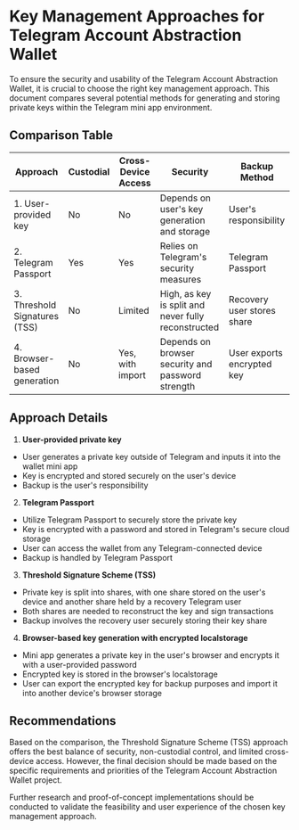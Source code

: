 # Key Management Approaches for Telegram Account Abstraction Wallet

To ensure the security and usability of the Telegram Account Abstraction Wallet, it is crucial to choose the right key management approach. This document compares several potential methods for generating and storing private keys within the Telegram mini app environment.

## Comparison Table

| Approach                      | Custodial | Cross-Device Access | Security                                              | Backup Method                |
|-------------------------------|-----------|---------------------|-------------------------------------------------------|-----------------------------|
| 1. User-provided key          | No        | No                  | Depends on user's key generation and storage          | User's responsibility       |
| 2. Telegram Passport          | Yes       | Yes                 | Relies on Telegram's security measures                | Telegram Passport           |
| 3. Threshold Signatures (TSS) | No        | Limited             | High, as key is split and never fully reconstructed   | Recovery user stores share  |
| 4. Browser-based generation   | No        | Yes, with import    | Depends on browser security and password strength     | User exports encrypted key  |

## Approach Details

1. **User-provided private key**
  - User generates a private key outside of Telegram and inputs it into the wallet mini app
  - Key is encrypted and stored securely on the user's device
  - Backup is the user's responsibility

2. **Telegram Passport**
  - Utilize Telegram Passport to securely store the private key
  - Key is encrypted with a password and stored in Telegram's secure cloud storage
  - User can access the wallet from any Telegram-connected device
  - Backup is handled by Telegram Passport

3. **Threshold Signature Scheme (TSS)**
  - Private key is split into shares, with one share stored on the user's device and another share held by a recovery Telegram user
  - Both shares are needed to reconstruct the key and sign transactions
  - Backup involves the recovery user securely storing their key share

4. **Browser-based key generation with encrypted localstorage**
  - Mini app generates a private key in the user's browser and encrypts it with a user-provided password
  - Encrypted key is stored in the browser's localstorage
  - User can export the encrypted key for backup purposes and import it into another device's browser storage

## Recommendations

Based on the comparison, the Threshold Signature Scheme (TSS) approach offers the best balance of security, non-custodial control, and limited cross-device access. However, the final decision should be made based on the specific requirements and priorities of the Telegram Account Abstraction Wallet project.

Further research and proof-of-concept implementations should be conducted to validate the feasibility and user experience of the chosen key management approach.